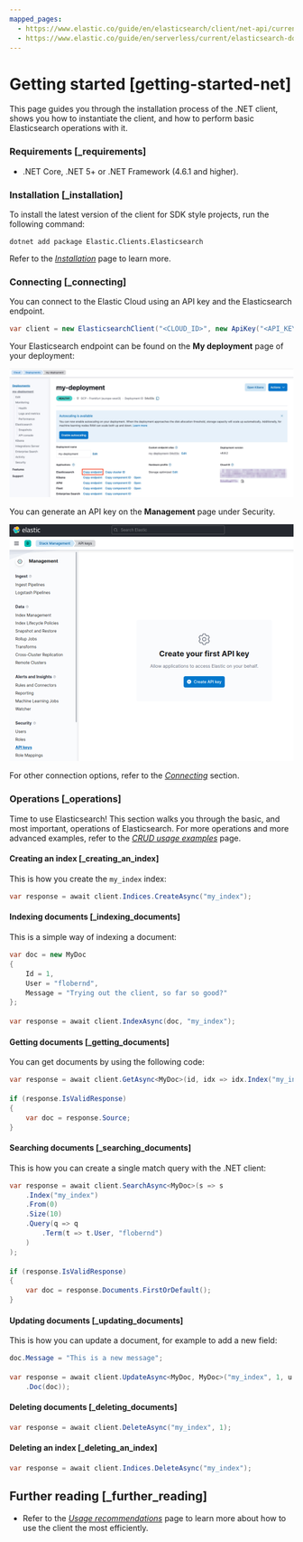 ```yaml
---
mapped_pages:
  - https://www.elastic.co/guide/en/elasticsearch/client/net-api/current/getting-started-net.html
  - https://www.elastic.co/guide/en/serverless/current/elasticsearch-dot-net-client-getting-started.html
---
```


# Getting started [getting-started-net]

This page guides you through the installation process of the .NET client, shows you how to instantiate the client, and how to perform basic Elasticsearch operations with it.


### Requirements [_requirements]

* .NET Core, .NET 5+ or .NET Framework (4.6.1 and higher).


### Installation [_installation]

To install the latest version of the client for SDK style projects, run the following command:

```shell
dotnet add package Elastic.Clients.Elasticsearch
```

Refer to the [*Installation*](/reference/installation.md) page to learn more.


### Connecting [_connecting]

You can connect to the Elastic Cloud using an API key and the Elasticsearch endpoint.

```csharp
var client = new ElasticsearchClient("<CLOUD_ID>", new ApiKey("<API_KEY>"));
```

Your Elasticsearch endpoint can be found on the **My deployment** page of your deployment:

![Finding Elasticsearch endpoint](images/es-endpoint.jpg)

You can generate an API key on the **Management** page under Security.

![Create API key](images/create-api-key.png)

For other connection options, refer to the [*Connecting*](/reference/connecting.md) section.


### Operations [_operations]

Time to use Elasticsearch! This section walks you through the basic, and most important, operations of Elasticsearch. For more operations and more advanced examples, refer to the [*CRUD usage examples*](/reference/examples.md) page.


#### Creating an index [_creating_an_index]

This is how you create the `my_index` index:

```csharp
var response = await client.Indices.CreateAsync("my_index");
```


#### Indexing documents [_indexing_documents]

This is a simple way of indexing a document:

```csharp
var doc = new MyDoc
{
    Id = 1,
    User = "flobernd",
    Message = "Trying out the client, so far so good?"
};

var response = await client.IndexAsync(doc, "my_index");
```


#### Getting documents [_getting_documents]

You can get documents by using the following code:

```csharp
var response = await client.GetAsync<MyDoc>(id, idx => idx.Index("my_index"));

if (response.IsValidResponse)
{
    var doc = response.Source;
}
```


#### Searching documents [_searching_documents]

This is how you can create a single match query with the .NET client:

```csharp
var response = await client.SearchAsync<MyDoc>(s => s
    .Index("my_index")
    .From(0)
    .Size(10)
    .Query(q => q
        .Term(t => t.User, "flobernd")
    )
);

if (response.IsValidResponse)
{
    var doc = response.Documents.FirstOrDefault();
}
```


#### Updating documents [_updating_documents]

This is how you can update a document, for example to add a new field:

```csharp
doc.Message = "This is a new message";

var response = await client.UpdateAsync<MyDoc, MyDoc>("my_index", 1, u => u
    .Doc(doc));
```


#### Deleting documents [_deleting_documents]

```csharp
var response = await client.DeleteAsync("my_index", 1);
```


#### Deleting an index [_deleting_an_index]

```csharp
var response = await client.Indices.DeleteAsync("my_index");
```


## Further reading [_further_reading]

* Refer to the [*Usage recommendations*](/reference/recommendations.md) page to learn more about how to use the client the most efficiently.
